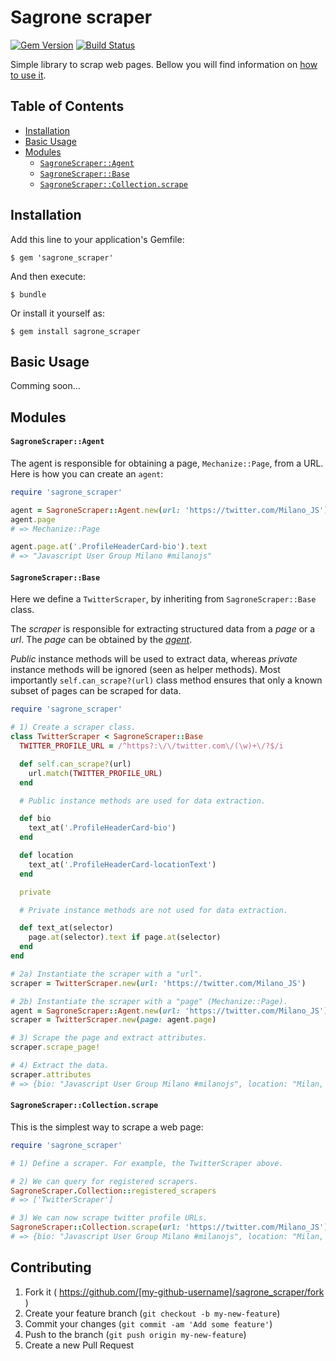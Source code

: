 # Sagrone scraper

[![Gem Version](https://badge.fury.io/rb/sagrone_scraper.svg)](http://badge.fury.io/rb/sagrone_scraper)
[![Build Status](https://travis-ci.org/Sagrone/scraper.svg?branch=master)](https://travis-ci.org/Sagrone/scraper)

Simple library to scrap web pages. Bellow you will find information on [how to use it](#basic-usage).

## Table of Contents

- [Installation](#installation)
- [Basic Usage](#basic-usage)
- [Modules](#modules)
  + [`SagroneScraper::Agent`](#sagronescraperagent)
  + [`SagroneScraper::Base`](#sagronescraperbase)
  + [`SagroneScraper::Collection.scrape`](#sagronescrapercollectionscrape)

## Installation

Add this line to your application's Gemfile:

    $ gem 'sagrone_scraper'

And then execute:

    $ bundle

Or install it yourself as:

    $ gem install sagrone_scraper

## Basic Usage

Comming soon...

## Modules

#### `SagroneScraper::Agent`

The agent is responsible for obtaining a page, `Mechanize::Page`, from a URL. Here is how you can create an `agent`:

```ruby
require 'sagrone_scraper'

agent = SagroneScraper::Agent.new(url: 'https://twitter.com/Milano_JS')
agent.page
# => Mechanize::Page

agent.page.at('.ProfileHeaderCard-bio').text
# => "Javascript User Group Milano #milanojs"
```

#### `SagroneScraper::Base`

Here we define a `TwitterScraper`, by inheriting from `SagroneScraper::Base` class.

The _scraper_ is responsible for extracting structured data from a _page_ or a _url_. The _page_ can be obtained by the [_agent_](#sagronescraperagent).

_Public_ instance methods will be used to extract data, whereas _private_ instance methods will be ignored (seen as helper methods). Most importantly `self.can_scrape?(url)` class method ensures that only a known subset of pages can be scraped for data.

```ruby
require 'sagrone_scraper'

# 1) Create a scraper class.
class TwitterScraper < SagroneScraper::Base
  TWITTER_PROFILE_URL = /^https?:\/\/twitter.com\/(\w)+\/?$/i

  def self.can_scrape?(url)
    url.match(TWITTER_PROFILE_URL)
  end

  # Public instance methods are used for data extraction.

  def bio
    text_at('.ProfileHeaderCard-bio')
  end

  def location
    text_at('.ProfileHeaderCard-locationText')
  end

  private

  # Private instance methods are not used for data extraction.

  def text_at(selector)
    page.at(selector).text if page.at(selector)
  end
end

# 2a) Instantiate the scraper with a "url".
scraper = TwitterScraper.new(url: 'https://twitter.com/Milano_JS')

# 2b) Instantiate the scraper with a "page" (Mechanize::Page).
agent = SagroneScraper::Agent.new(url: 'https://twitter.com/Milano_JS')
scraper = TwitterScraper.new(page: agent.page)

# 3) Scrape the page and extract attributes.
scraper.scrape_page!

# 4) Extract the data.
scraper.attributes
# => {bio: "Javascript User Group Milano #milanojs", location: "Milan, Italy"}
```

#### `SagroneScraper::Collection.scrape`

This is the simplest way to scrape a web page:

```ruby
require 'sagrone_scraper'

# 1) Define a scraper. For example, the TwitterScraper above.

# 2) We can query for registered scrapers.
SagroneScraper.Collection::registered_scrapers
# => ['TwitterScraper']

# 3) We can now scrape twitter profile URLs.
SagroneScraper::Collection.scrape(url: 'https://twitter.com/Milano_JS')
# => {bio: "Javascript User Group Milano #milanojs", location: "Milan, Italy"}
```

## Contributing

1. Fork it ( https://github.com/[my-github-username]/sagrone_scraper/fork )
2. Create your feature branch (`git checkout -b my-new-feature`)
3. Commit your changes (`git commit -am 'Add some feature'`)
4. Push to the branch (`git push origin my-new-feature`)
5. Create a new Pull Request
